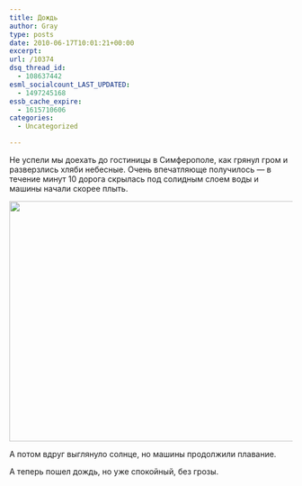 ```yaml
---
title: Дождь
author: Gray
type: posts
date: 2010-06-17T10:01:21+00:00
excerpt:
url: /10374
dsq_thread_id:
  - 108637442
esml_socialcount_LAST_UPDATED:
  - 1497245168
essb_cache_expire:
  - 1615710606
categories:
  - Uncategorized

---
```








Не успели мы доехать до гостиницы в Симферополе, как грянул гром и разверзлись хляби небесные. Очень впечатляюще получилось — в течение минут 10 дорога скрылась под солидным слоем воды и машины начали скорее плыть.

<img src="https://i0.wp.com/forumimg.net/blog/rain-simfi.jpg?resize=640%2C427" width="640" height="427" data-recalc-dims="1" /> 

А потом вдруг выглянуло солнце, но машины продолжили плавание.



А теперь пошел дождь, но уже спокойный, без грозы.
